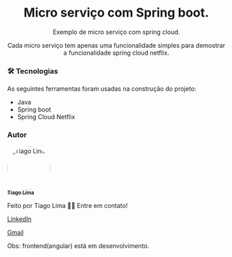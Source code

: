 <h1 align="center">Micro serviço com Spring boot.</h1>

<p align="center">Exemplo de micro serviço com spring cloud.</p>
<p align="center">Cada micro serviço tem apenas uma funcionalidade simples para demostrar a funcionalidade spring cloud netflix.</p>

 

### 🛠 Tecnologias
As seguintes ferramentas foram usadas na construção do projeto:
- Java 
- Spring boot
- Spring Cloud Netflix

### Autor
 
<a href="https://media-exp1.licdn.com/dms/image/C4D03AQFi1T6CcqeAHQ/profile-displayphoto-shrink_200_200/0/1572101384391?e=1613606400&v=beta&t=uSf-zZbyhIyh5VDmqcRjuicxUhe5tRmJBxueUp9-WeI">
 <img style="border-radius: 50%;" src="https://media-exp1.licdn.com/dms/image/C4D03AQFi1T6CcqeAHQ/profile-displayphoto-shrink_200_200/0/1572101384391?e=1613606400&v=beta&t=uSf-zZbyhIyh5VDmqcRjuicxUhe5tRmJBxueUp9-WeI" width="100px;" alt="Tiago Lima"/>
 <br />
 <sub><b>Tiago Lima</b></sub>
 </a>


Feito por Tiago Lima 👋🏽 Entre em contato!

<a href="https://www.linkedin.com/in/tiago-santos-de-lima-20941b11b">LinkedIn</a>

<a href="tiago.ldeveloper@gmail.com">Gmail</a>


Obs: frontend(angular) está em desenvolvimento.
